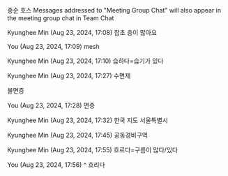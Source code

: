 중순
호스
Messages addressed to "Meeting Group Chat" will also appear in the meeting group chat in Team Chat
 
Kyunghee Min (Aug 23, 2024, 17:08)
잡초
층이 많아요
 
You (Aug 23, 2024, 17:09)
mesh
 
Kyunghee Min (Aug 23, 2024, 17:10)
습하다=습기가 있다
 
 
Kyunghee Min (Aug 23, 2024, 17:27)
수면제


불면증
 
You (Aug 23, 2024, 17:28)
면증
 
Kyunghee Min (Aug 23, 2024, 17:32)
한국 지도
서울특별시

 
Kyunghee Min (Aug 23, 2024, 17:45)
공동경비구역
 
 
Kyunghee Min (Aug 23, 2024, 17:55)
흐르다=구름이 많다/있다
 
You (Aug 23, 2024, 17:56)
^ 흐리다